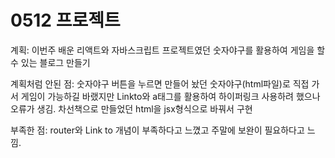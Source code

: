 # 0512 프로젝트

계획: 이번주 배운 리액트와 자바스크립트 프로젝트였던 숫자야구를 활용하여 게임을 할 수 있는 블로그 만들기

계획처럼 안된 점: 숫자야구 버튼을 누르면 만들어 놨던 숫자야구(html파일)로 직접 가서 게임이 가능하길 바랬지만 Linkto와 a태그를 활용하여 하이퍼링크 사용하려 했으나 오류가 생김.
차선책으로 만들었던 html을 jsx형식으로 바꿔서 구현

부족한 점: router와 Link to 개념이 부족하다고 느꼈고 주말에 보완이 필요하다고 느낌. 
